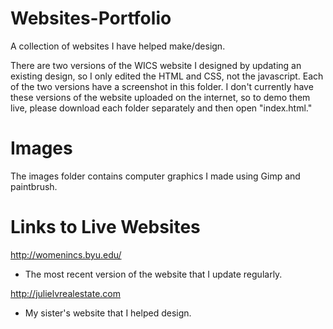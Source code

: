 Websites-Portfolio
==================

A collection of websites I have helped make/design.


There are two versions of the WICS website I designed by updating an existing design, so I only edited the HTML and CSS, not the javascript. Each of the two versions have a screenshot in this folder. I don't currently have these versions of the website uploaded on the internet, so to demo them live, please download each folder separately and then open "index.html."


Images
========
The images folder contains computer graphics I made using Gimp and paintbrush.


Links to Live Websites
=======================

http://womenincs.byu.edu/
- The most recent version of the website that I update regularly.

http://julielvrealestate.com
- My sister's website that I helped design.
